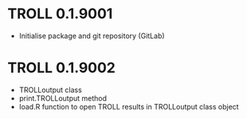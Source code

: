 # TROLL 0.1.9001

* Initialise package and git repository (GitLab)

# TROLL 0.1.9002

* TROLLoutput class
* print.TROLLoutput method
* load.R function to open TROLL results in TROLLoutput class object



